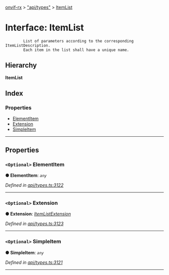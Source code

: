 [onvif-rx](../README.md) > ["api/types"](../modules/_api_types_.md) > [ItemList](../interfaces/_api_types_.itemlist.md)

# Interface: ItemList

```
        List of parameters according to the corresponding ItemListDescription.
        Each item in the list shall have a unique name.
```

## Hierarchy

**ItemList**

## Index

### Properties

* [ElementItem](_api_types_.itemlist.md#elementitem)
* [Extension](_api_types_.itemlist.md#extension)
* [SimpleItem](_api_types_.itemlist.md#simpleitem)

---

## Properties

<a id="elementitem"></a>

### `<Optional>` ElementItem

**● ElementItem**: *`any`*

*Defined in [api/types.ts:3122](https://github.com/patrickmichalina/onvif-rx/blob/3ab1739/src/api/types.ts#L3122)*

___
<a id="extension"></a>

### `<Optional>` Extension

**● Extension**: *[ItemListExtension](_api_types_.itemlistextension.md)*

*Defined in [api/types.ts:3123](https://github.com/patrickmichalina/onvif-rx/blob/3ab1739/src/api/types.ts#L3123)*

___
<a id="simpleitem"></a>

### `<Optional>` SimpleItem

**● SimpleItem**: *`any`*

*Defined in [api/types.ts:3121](https://github.com/patrickmichalina/onvif-rx/blob/3ab1739/src/api/types.ts#L3121)*

___

